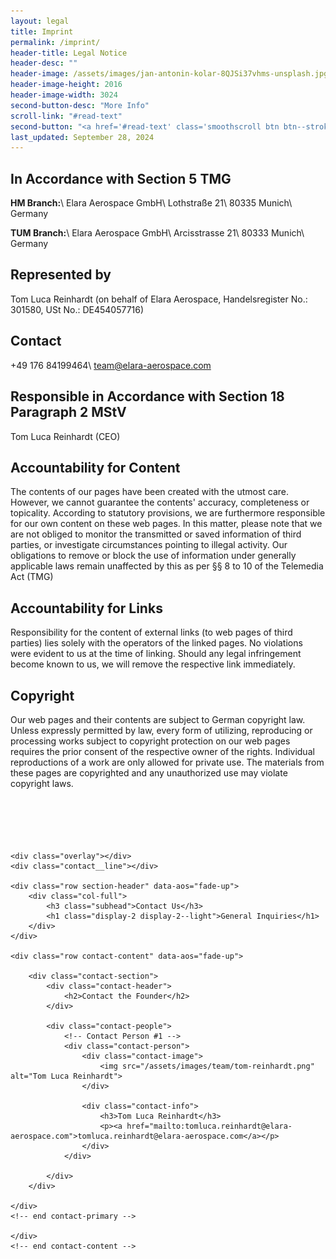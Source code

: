 ```yaml
---
layout: legal
title: Imprint
permalink: /imprint/
header-title: Legal Notice
header-desc: ""
header-image: /assets/images/jan-antonin-kolar-8QJSi37vhms-unsplash.jpg
header-image-height: 2016
header-image-width: 3024
second-button-desc: "More Info"
scroll-link: "#read-text"
second-button: "<a href='#read-text' class='smoothscroll btn btn--stroke'>Learn More</a>"
last_updated: September 28, 2024
---
```


## In Accordance with Section 5 TMG

**HM Branch:**\\
Elara Aerospace GmbH\\
Lothstraße 21\\
80335 Munich\\
Germany

**TUM Branch:**\\
Elara Aerospace GmbH\\
Arcisstrasse 21\\
80333 Munich\\
Germany

## Represented by

Tom Luca Reinhardt (on behalf of Elara Aerospace, Handelsregister No.: 301580, USt No.: DE454057716)

## Contact

+49 176 84199464\\
team@elara-aerospace.com

## Responsible in Accordance with Section 18 Paragraph 2 MStV

Tom Luca Reinhardt (CEO)

## Accountability for Content

The contents of our pages have been created with the utmost care. However, we cannot guarantee the contents' accuracy, completeness or topicality. According to statutory provisions, we are furthermore responsible for our own content on these web pages. In this matter, please note that we are not obliged to monitor the transmitted or saved information of third parties, or investigate circumstances pointing to illegal activity. Our obligations to remove or block the use of information under generally applicable laws remain unaffected by this as per §§ 8 to 10 of the Telemedia Act (TMG)

## Accountability for Links

Responsibility for the content of external links (to web pages of third parties) lies solely with the operators of the linked pages. No violations were evident to us at the time of linking. Should any legal infringement become known to us, we will remove the respective link immediately.

## Copyright

Our web pages and their contents are subject to German copyright law. Unless expressly permitted by law, every form of utilizing, reproducing or processing works subject to copyright protection on our web pages requires the prior consent of the respective owner of the rights. Individual reproductions of a work are only allowed for private use. The materials from these pages are copyrighted and any unauthorized use may violate copyright laws.
<br /><br /><br /><br /><br /><br />

<!-- contact
    ================================================== -->
<style>
    .contact-section {
          background-color: #f9f9f9;
          padding: 20px;
          border: 1px solid #ddd;
          max-width: 800px;
          margin: 20px auto;
          border-radius: 8px;
          box-shadow: 0 4px 6px rgba(0, 0, 0, 0.1);
        }
    
        .contact-header {
          text-align: center;
          margin-bottom: 20px;
        }
    
        .contact-header h2 {
          margin: 0;
          color: #333;
        }
    
        .contact-people {
          display: flex;
          justify-content: space-between;
          gap: 20px;
        }
    
        .contact-person {
          background-color: #fff;
          border-radius: 8px;
          padding: 15px;
          flex: 1;
          text-align: center; /* Center-align content */
          box-shadow: 0 2px 4px rgba(0, 0, 0, 0.1);
        }
    
        .contact-image img {
          width: 100px;
          height: 100px;
          border-radius: 50%;
          object-fit: cover;
        }
    
        .contact-info {
          margin-top: 10px; /* Space between image and text */
        }
    
        .contact-info h3 {
          margin: 5px 0;
          font-size: 1.2em;
          color: #444;
        }
    
        .contact-info a {
          color: #007BFF;
          text-decoration: none;
        }
    
        .contact-info a:hover {
          text-decoration: underline;
        }
        
        @media (max-width: 768px) {
          .contact-people {
            flex-direction: column; /* Stack contacts vertically on smaller screens */
            gap: 15px; 
          }
        }
</style>
<section id="contact" class="s-contact">

    <div class="overlay"></div>
    <div class="contact__line"></div>

    <div class="row section-header" data-aos="fade-up">
        <div class="col-full">
            <h3 class="subhead">Contact Us</h3>
            <h1 class="display-2 display-2--light">General Inquiries</h1>
        </div>
    </div>

    <div class="row contact-content" data-aos="fade-up">

        <div class="contact-section">
            <div class="contact-header">
                <h2>Contact the Founder</h2>
            </div>

            <div class="contact-people">
                <!-- Contact Person #1 -->
                <div class="contact-person">
                    <div class="contact-image">
                        <img src="/assets/images/team/tom-reinhardt.png" alt="Tom Luca Reinhardt">
                    </div>

                    <div class="contact-info">
                        <h3>Tom Luca Reinhardt</h3>
                        <p><a href="mailto:tomluca.reinhardt@elara-aerospace.com">tomluca.reinhardt@elara-aerospace.com</a></p>
                    </div>
                </div>

            </div>
        </div>

    </div>
    <!-- end contact-primary -->

    </div>
    <!-- end contact-content -->

</section>
<!-- end s-contact -->

